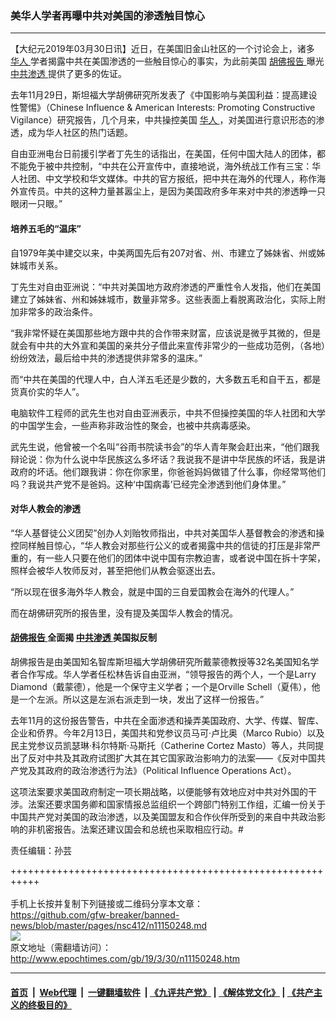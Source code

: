 ### 美华人学者再曝中共对美国的渗透触目惊心
------------------------

<p>
 【大纪元2019年03月30日讯】近日，在美国旧金山社区的一个讨论会上，诸多
 <a href="http://www.epochtimes.com/gb/tag/%E5%8D%8E%E4%BA%BA.html">
  华人
 </a>
 学者揭露中共在美国渗透的一些触目惊心的事实，为此前美国
 <a href="http://www.epochtimes.com/gb/tag/%E8%83%A1%E4%BD%9B%E6%8A%A5%E5%91%8A.html">
  胡佛报告
 </a>
 曝光
 <a href="http://www.epochtimes.com/gb/tag/%E4%B8%AD%E5%85%B1%E6%B8%97%E9%80%8F.html">
  中共渗透
 </a>
 提供了更多的佐证。
</p>
<p>
 去年11月29日，斯坦福大学胡佛研究所发表了《中国影响与美国利益：提高建设性警惕》（Chinese Influence &amp; American Interests: Promoting Constructive Vigilance）研究报告，几个月来，中共操控美国
 <a href="http://www.epochtimes.com/gb/tag/%E5%8D%8E%E4%BA%BA.html">
  华人
 </a>
 ，对美国进行意识形态的渗透，成为华人社区的热门话题。
</p>
<p>
 自由亚洲电台日前援引学者丁先生的话指出，在美国，任何中国大陆人的团体，都不能免于被中共控制，“中共在公开宣传中，直接地说，海外统战工作有三宝：华人社团、中文学校和华文媒体。中共的官方报纸，把中共在海外的代理人，称作海外宣传员。中共的这种力量甚嚣尘上，是因为美国政府多年来对中共的渗透睁一只眼闭一只眼。”
</p>
<h4>
 培养五毛的“温床”
</h4>
<p>
 自1979年美中建交以来，中美两国先后有207对省、州、市建立了姊妹省、州或姊妹城市关系。
</p>
<p>
 丁先生对自由亚洲说：“中共对美国地方政府渗透的严重性令人发指，他们在美国建立了姊妹省、州和姊妹城市，数量非常多。这些表面上看脱离政治化，实际上附加非常多的政治条件。
</p>
<p>
 “我非常怀疑在美国那些地方跟中共的合作带来财富，应该说是微乎其微的，但是就会有中共的大外宣和美国的亲共分子借此来宣传非常少的一些成功范例，（各地）纷纷效法，最后给中共的渗透提供非常多的温床。”
</p>
<p>
 而“中共在美国的代理人中，白人洋五毛还是少数的，大多数五毛和自干五，都是货真价实的华人”。
</p>
<p>
 电脑软件工程师的武先生也对自由亚洲表示，中共不但操控美国的华人社团和大学的中国学生会，一些声称非政治性的聚会，也被中共病毒感染。
</p>
<p>
 武先生说，他曾被一个名叫“谷雨书院读书会”的华人青年聚会赶出来，“他们跟我辩论说：你为什么说中华民族这么多坏话？我说我不是讲中华民族的坏话，我是讲政府的坏话。他们跟我讲：你在你家里，你爸爸妈妈做错了什么事，你经常骂他们吗？我说共产党不是爸妈。这种‘中国病毒’已经完全渗透到他们身体里。”
</p>
<h4>
 对华人教会的渗透
</h4>
<p>
 “华人基督徒公义团契”创办人刘贻牧师指出，中共对美国华人基督教会的渗透和操控同样触目惊心，“华人教会对那些行公义的或者揭露中共的信徒的打压是非常严重的，有一些人只要在他们的团体中说中国有宗教迫害，或者说中国在拆十字架，照样会被华人牧师反对，甚至把他们从教会驱逐出去。
</p>
<p>
 “所以现在很多海外华人教会，就是中国的三自爱国教会在海外的代理人。”
</p>
<p>
 而在胡佛研究所的报告里，没有提及美国华人教会的情况。
</p>
<h4>
 <a href="http://www.epochtimes.com/gb/tag/%E8%83%A1%E4%BD%9B%E6%8A%A5%E5%91%8A.html">
  胡佛报告
 </a>
 全面揭
 <a href="http://www.epochtimes.com/gb/tag/%E4%B8%AD%E5%85%B1%E6%B8%97%E9%80%8F.html">
  中共渗透
 </a>
 美国拟反制
</h4>
<p>
 胡佛报告是由美国知名智库斯坦福大学胡佛研究所戴蒙德教授等32名美国知名学者合作写成。华人学者任松林告诉自由亚洲，“领导报告的两个人，一个是Larry Diamond（戴蒙德），他是一个保守主义学者；一个是Orville Schell（夏伟），他是一个左派。所以这是左派右派走到一块，发出了这样一份报告。”
</p>
<p>
 去年11月的这份报告警告，中共在全面渗透和操弄美国政府、大学、传媒、智库、企业和侨界。今年2月13日，美国共和党参议员马可‧卢比奥（Marco Rubio）以及民主党参议员凯瑟琳‧科尔特斯‧马斯托（Catherine Cortez Masto）等人，共同提出了反对中共及其政府试图扩大其在其它国家政治影响力的法案——《反对中国共产党及其政府的政治渗透行为法》（Political Influence Operations Act）。
</p>
<p>
 这项法案要求美国政府制定一项长期战略，以便能够有效地应对中共对外国的干涉。法案还要求国务卿和国家情报总监组织一个跨部门特别工作组，汇编一份关于中国共产党对美国的政治渗透，以及美国盟友和合作伙伴所受到的来自中共政治影响的非机密报告。法案还建议国会和总统也采取相应行动。#
</p>
<p>
 责任编辑：孙芸
</p>

+++++++++++++++++++++++++++++++++++++++++++++++++++++++++++<br/><br/>
手机上长按并复制下列链接或二维码分享本文章：<br/>
https://github.com/gfw-breaker/banned-news/blob/master/pages/nsc412/n11150248.md <br/>
<a href='https://github.com/gfw-breaker/banned-news/blob/master/pages/nsc412/n11150248.md'><img src='https://github.com/gfw-breaker/banned-news/blob/master/pages/nsc412/n11150248.md.png'/></a> <br/>
原文地址（需翻墙访问）：http://www.epochtimes.com/gb/19/3/30/n11150248.htm


------------------------
#### [首页](https://github.com/gfw-breaker/banned-news/blob/master/README.md) &nbsp;|&nbsp; [Web代理](https://github.com/labour-camp/helloworld) &nbsp;|&nbsp; [一键翻墙软件](https://github.com/gfw-breaker/nogfw/blob/master/README.md) &nbsp;| [《九评共产党》](https://github.com/gfw-breaker/9ping.md/blob/master/README.md#九评之一评共产党是什么) | [《解体党文化》](https://github.com/gfw-breaker/jtdwh.md/blob/master/README.md) | [《共产主义的终极目的》](https://github.com/gfw-breaker/gczydzjmd.md/blob/master/README.md)

